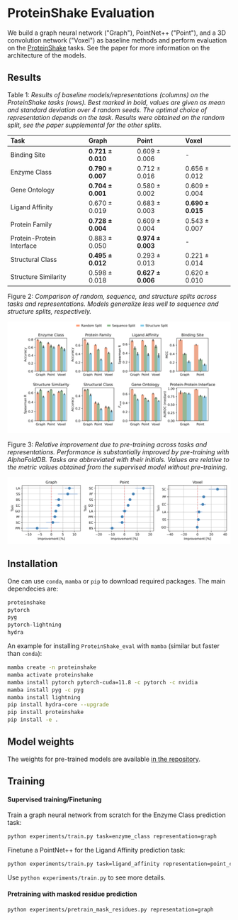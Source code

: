 # ProteinShake Evaluation

We build a graph neural network ("Graph"), PointNet++ ("Point"), and a 3D convolution network ("Voxel") as baseline methods and perform evaluation on the [ProteinShake](https://github.com/BorgwardtLab/proteinshake) tasks. See the paper for more information on the architecture of the models.

## Results

Table 1: *Results of baseline models/representations (columns) on the ProteinShake tasks (rows). Best marked in bold, values are given as mean and standard deviation over 4 random seeds. The optimal choice of representation depends on the task. Results were obtained on the random split, see the paper supplemental for the other splits.*

<div align="center">
  
| Task                      | Graph                 | Point                 | Voxel                 |
|:--------------------------|:----------------------|:----------------------|:----------------------|
| Binding Site              | **0.721 $\pm$ 0.010** | 0.609 $\pm$ 0.006     | -         |
| Enzyme Class              | **0.790 $\pm$ 0.007** | 0.712 $\pm$ 0.016     | 0.656 $\pm$ 0.012     |
| Gene Ontology             | **0.704 $\pm$ 0.001** | 0.580 $\pm$ 0.002     | 0.609 $\pm$ 0.004     |
| Ligand Affinity           | 0.670 $\pm$ 0.019     | 0.683 $\pm$ 0.003     | **0.690 $\pm$ 0.015** |
| Protein Family            | **0.728 $\pm$ 0.004** | 0.609 $\pm$ 0.004     | 0.543 $\pm$ 0.007     |
| Protein-Protein Interface | 0.883 $\pm$ 0.050     | **0.974 $\pm$ 0.003** | -         |
| Structural Class          | **0.495 $\pm$ 0.012** | 0.293 $\pm$ 0.013     | 0.221 $\pm$ 0.014     |
| Structure Similarity      | 0.598 $\pm$ 0.018     | **0.627 $\pm$ 0.006** | 0.620 $\pm$ 0.010     |
  
</div>

Figure 2: *Comparison of random, sequence, and structure splits across tasks and representations.
Models generalize less well to sequence and structure splits, respectively.*

<img src="https://raw.githubusercontent.com/BorgwardtLab/ProteinShake_eval/main/figures/2_Splits.svg">

Figure 3: *Relative improvement due to pre-training across tasks and representations. Performance is
substantially improved by pre-training with AlphaFoldDB. Tasks are abbreviated with their initials.
Values are relative to the metric values obtained from the supervised model without pre-training.*

<img src="https://raw.githubusercontent.com/BorgwardtLab/ProteinShake_eval/main/figures/3_Pretraining.svg">


## Installation

One can use `conda`, `mamba` or `pip` to download required packages. The main dependecies are:

```bash
proteinshake
pytorch
pyg
pytorch-lightning
hydra
```

An example for installing `ProteinShake_eval` with `mamba` (similar but faster than `conda`):

```bash
mamba create -n proteinshake
mamba activate proteinshake
mamba install pytorch pytorch-cuda=11.8 -c pytorch -c nvidia
mamba install pyg -c pyg
mamba install lightning
pip install hydra-core --upgrade
pip install proteinshake
pip install -e .
```

## Model weights

The weights for pre-trained models are available [in the repository](https://github.com/BorgwardtLab/ProteinShake_eval/tree/main/pretrained).
## Training

#### Supervised training/Finetuning

Train a graph neural network from scratch for the Enzyme Class prediction task:
```bash
python experiments/train.py task=enzyme_class representation=graph
```

Finetune a PointNet++ for the Ligand Affinity prediction task:
```bash
python experiments/train.py task=ligand_affinity representation=point_cloud pretrained=true
```

Use `python experiments/train.py` to see more details.

#### Pretraining with masked residue prediction

```bash
python experiments/pretrain_mask_residues.py representation=graph
```
